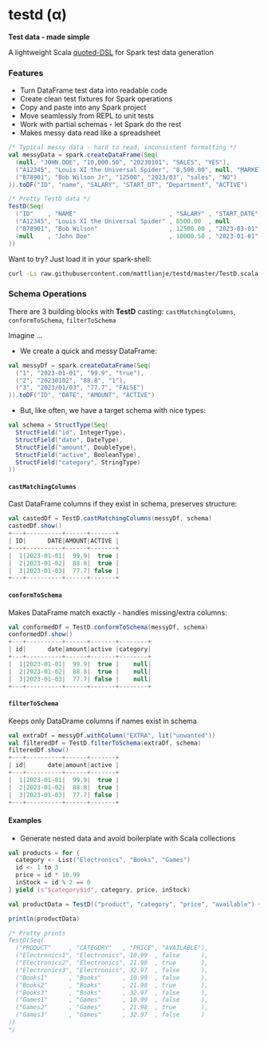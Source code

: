 # testd (α)
**Test data - made simple**

A lightweight Scala [quoted-DSL](https://homepages.inf.ed.ac.uk/wadler/papers/qdsl/qdsl.pdf) for Spark test data generation

### Features
- Turn DataFrame test data into readable code
- Create clean test fixtures for Spark operations
- Copy and paste into any Spark project
- Move seamlessly from REPL to unit tests
- Work with partial schemas - let Spark do the rest
- Makes messy data read like a spreadsheet

```scala
/* Typical messy data - hard to read, inconsistent formatting */
val messyData = spark.createDataFrame(Seq(
  (null, "JOHN.DOE", "10,000.50", "20230101", "SALES", "YES"),
  ("A12345", "Louis XI the Universal Spider", "8,500.00", null, "MARKETING", "1"),
  ("B78901", "Bob Wilson Jr", "12500", "2023/03", "sales", "NO")
)).toDF("ID", "name", "SALARY", "START_DT", "Department", "ACTIVE")

/* Pretty TestD data */
TestD(Seq(
  ("ID"    , "NAME"                          , "SALARY" , "START_DATE", "DEPARTMENT", "ACTIVE"),
  ("A12345", "Louis XI the Universal Spider" , 8500.00  , null        , "Marketing" , true    ),
  ("B78901", "Bob Wilson"                    , 12500.00 , "2023-03-01", "Sales"     , false   ),
  (null    , "John Doe"                      , 10000.50 , "2023-01-01", "Sales"     , true    )
))
```

Want to try? Just load it in your spark-shell:
```bash
curl -Ls raw.githubusercontent.com/mattlianje/testd/master/TestD.scala > TestD.scala && spark-shell -i TestD.scala
```

### Schema Operations
There are 3 building blocks with **TestD** casting: `castMatchingColumns`, `conformToSchema`, `filterToSchema`

Imagine ...
- We create a quick and messy DataFrame:
```scala
val messyDf = spark.createDataFrame(Seq(
  ("1", "2023-01-01", "99.9", "true"),
  ("2", "20230102", "88.8", "1"),
  ("3", "2023/01/03", "77.7", "FALSE")
)).toDF("ID", "DATE", "AMOUNT", "ACTIVE")
```

- But, like often, we have a target schema with nice types:
```scala
val schema = StructType(Seq(
  StructField("id", IntegerType),
  StructField("date", DateType),
  StructField("amount", DoubleType),
  StructField("active", BooleanType),
  StructField("category", StringType)
))
```

#### `castMatchingColumns`
   
Cast DataFrame columns if they exist in schema, preserves structure:
```scala
val castedDf = TestD.castMatchingColumns(messyDf, schema)
castedDf.show()
+---+----------+------+-------+
| ID|      DATE|AMOUNT|ACTIVE |
+---+----------+------+-------+
|  1|2023-01-01|  99.9|  true |
|  2|2023-01-02|  88.8|  true |
|  3|2023-01-03|  77.7| false |
+---+----------+------+-------+
```

#### `conformToSchema`
   
Makes DataFrame match exactly - handles missing/extra columns:
```scala
val conformedDf = TestD.conformToSchema(messyDf, schema)
conformedDf.show()
+---+----------+------+-------+--------+
| id|      date|amount|active |category|
+---+----------+------+-------+--------+
|  1|2023-01-01|  99.9|  true |    null|
|  2|2023-01-02|  88.8|  true |    null|
|  3|2023-01-03|  77.7| false |    null|
+---+----------+------+-------+--------+
```

#### `filterToSchema`
   
Keeps only DataDrame columns if names exist in schema

```scala
val extraDf = messyDf.withColumn("EXTRA", lit("unwanted"))
val filteredDf = TestD.filterToSchema(extraDf, schema)
filteredDf.show()
+---+----------+------+-------+
| id|      date|amount|active |
+---+----------+------+-------+
|  1|2023-01-01|  99.9|  true |
|  2|2023-01-02|  88.8|  true |
|  3|2023-01-03|  77.7| false |
+---+----------+------+-------+
```


#### Examples
- Generate nested data and avoid boilerplate with Scala collections
```scala
val products = for {
  category <- List("Electronics", "Books", "Games")
  id <- 1 to 3
  price = id * 10.99
  inStock = id % 2 == 0
} yield (s"$category$id", category, price, inStock)

val productData = TestD(("product", "category", "price", "available") +: products)

println(productData)

/* Pretty prints
TestD(Seq(
  ("PRODUCT"     , "CATEGORY"   , "PRICE", "AVAILABLE"),
  ("Electronics1", "Electronics", 10.99  , false      ),
  ("Electronics2", "Electronics", 21.98  , true       ),
  ("Electronics3", "Electronics", 32.97  , false      ),
  ("Books1"      , "Books"      , 10.99  , false      ),
  ("Books2"      , "Books"      , 21.98  , true       ),
  ("Books3"      , "Books"      , 32.97  , false      ),
  ("Games1"      , "Games"      , 10.99  , false      ),
  ("Games2"      , "Games"      , 21.98  , true       ),
  ("Games3"      , "Games"      , 32.97  , false      )
))
*/
```

